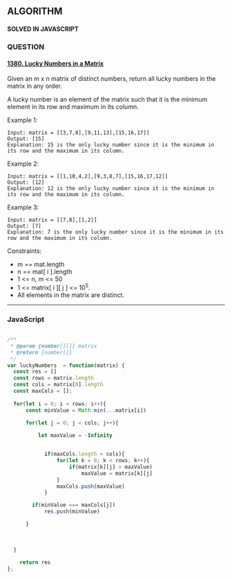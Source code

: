 ## ALGORITHM

#### SOLVED IN JAVASCRIPT
### QUESTION

#### [1380. Lucky Numbers in a Matrix](https://leetcode.com/problems/lucky-numbers-in-a-matrix/)

Given an m x n matrix of distinct numbers, return all lucky numbers in the matrix in any order.

A lucky number is an element of the matrix such that it is the minimum element in its row and maximum in its column.

Example 1:

```
Input: matrix = [[3,7,8],[9,11,13],[15,16,17]]
Output: [15]
Explanation: 15 is the only lucky number since it is the minimum in its row and the maximum in its column.
```

Example 2:

```
Input: matrix = [[1,10,4,2],[9,3,8,7],[15,16,17,12]]
Output: [12]
Explanation: 12 is the only lucky number since it is the minimum in its row and the maximum in its column.
```

Example 3:

```
Input: matrix = [[7,8],[1,2]]
Output: [7]
Explanation: 7 is the only lucky number since it is the minimum in its row and the maximum in its column.
```

Constraints:

* m == mat.length
* n == mat[ i ].length
* 1 <= n, m <= 50
* 1 <= matrix[ i ][ j ] <= 10<sup>5</sup>.
* All elements in the matrix are distinct.
-----

### JavaScript

```js

/**
 * @param {number[][]} matrix
 * @return {number[]}
 */
var luckyNumbers  = function(matrix) {
  const res = []
  const rows = matrix.length
  const cols = matrix[0].length
  const maxCols = [];
  
  for(let i = 0; i < rows; i++){
      const minValue = Math.min(...matrix[i])
      
      for(let j = 0; j < cols; j++){

          let maxValue = -Infinity


            if(maxCols.length < cols){
                for(let k = 0; k < rows; k++){
                    if(matrix[k][j] > maxValue)
                        maxValue = matrix[k][j]
                }
                maxCols.push(maxValue)
            }

        if(minValue === maxCols[j])
            res.push(minValue)

      }
      
      
      
  }
    
    return res
};

```

